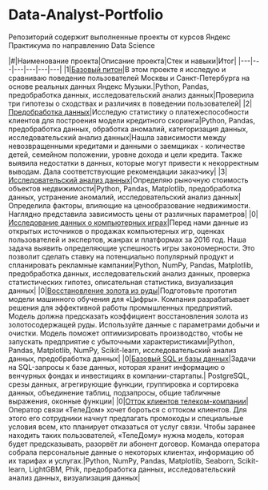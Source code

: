  # Data-Analyst-Portfolio

Репозиторий содержит выполненные проекты от курсов Яндекс Практикума по направлению Data Science

|#|Наименование проекта|Описание проекта|Стек и навыки|Итог|
|---|---|---|---|---|---|
|1|[Базовый питон](01.basic_python)|В этом проекте я исследую и сравниваю поведение пользователей Москвы и Санкт-Петербурга на основе реальных данных Яндекс Музыки.|Python, Pandas, предобработка данных, исследовательский анализ данных|Проверила три гипотезы о сходствах и различиях в поведении пользователей|
|2|[Предобработка данных](02.data_preprocessing)|Исследую статистику о платежеспособности клиентов для построения модели кредитного скоринга|Python, Pandas, предобработка данных, обработка аномалий, категоризация данных, исследовательский анализ данных|Нашла зависимости между невозвращенными кредитами и данными о заемщиках - количестве детей, семейном положении, уровне дохода и цели кредита. Также выявила недостатки в данных, которые могут привести к некорректным выводам. Дала соответствующие рекомендации заказчику|
|3|[Исследовательский анализ данных](03.EDA)|Определяю рыночную стоимость объектов недвижимости|Python, Pandas, Matplotlib, предобработка данных, устранение аномалий, исследовательский анализ данных|Определила факторы, влияющие на ценообразование недвижимости. Наглядно представила зависимость цены от различных параметров|
|0|[Исследование данных о компьютерных играх](1.games_analysis/README.md)|Перед нами данные из открытых источников о продажах компьютерных игр, оценках пользователей и экспертов, жанрах и платформах за 2016 год. Наша задача выявить определяющие успешность игры закономерности. Это позволит сделать ставку на потенциально популярный продукт и спланировать рекламные кампании|Python, NumPy, Pandas, Matplotlib, предобработка данных, исследовательский анализ данных, проверка статистических гипотез, описательная статистика, визуализация данных|
|0|[Восстановление золота из руды](2.gold_industry_analysis/README.md)|Подготовьте прототип модели машинного обучения для «Цифры». Компания разрабатывает решения для эффективной работы промышленных предприятий. Модель должна предсказать коэффициент восстановления золота из золотосодержащей руды. Используйте данные с параметрами добычи и очистки. Модель поможет оптимизировать производство, чтобы не запускать предприятие с убыточными характеристиками|Python, Pandas, Matplotlib, NumPy, Scikit-learn, исследовательский анализ данных, предобработка данных|
|0|[Базовый SQL и базы данных](3.basic_sql/README.md)|Задачи на SQL-запросы к базе данных, которая хранит информацию о венчурных фондах и инвестициях в компании-стартапы.| PostgreSQL, срезы данных, агрегирующие функции, группировка и сортировка данных, объединение таблиц, подзапросы, общие табличные выражения, оконные функции|
|0|[Отток клиентов телеком-компании](4.telecom/README.md)|Оператор связи «ТелеДом» хочет бороться с оттоком клиентов. Для этого его сотрудники начнут предлагать промокоды и специальные условия всем, кто планирует отказаться от услуг связи. Чтобы заранее находить таких пользователей, «ТелеДому» нужна модель, которая будет предсказывать, разорвёт ли абонент договор. Команда оператора собрала персональные данные о некоторых клиентах, информацию об их тарифах и услугах.|Python, NumPy, Pandas, Matplotlib, Seaborn, Scikit-learn, LightGBM, Phik, предобработка данных, исследовательский анализ данных, визуализация данных|
